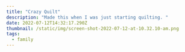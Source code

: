 ```yaml
---
title: "Crazy Quilt"
description: "Made this when I was just starting quilting. "
date: 2022-07-12T14:32:17.290Z
thumbnail: /static/img/screen-shot-2022-07-12-at-10.32.10-am.png
tags:
  - family
---
```

